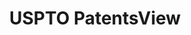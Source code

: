 ---
layout: default
bigquery: https://console.cloud.google.com/bigquery?p=patents-public-data&d=patentsview&page=dataset
citation: Attribution should be given to PatentsView for use, distribution, or derivative
  works.
code: https://github.com/CSSIP-AIR/PatentsView-Code-Snippets/
contributors: USPTO
cost: None
description: 'PatentsView includes US patent data including raw data (summaries, applications,
  pregrant applications), disambugations of inventors and assignees, and inventor
  gender estimates.  Also foreign priority data, # of figures and sheets, and government
  interest statements.'
documentation: https://patentsview.org/query/builder-faqs
last_edit: 04/09/2022, 14:54:26
location: https://patentsview.org/
maintained_by: USPTO
record_creation_timestamp: 12/2/2020 17:20:46
schema_fields:
- action_date
- disamb_inventor_id_20191231
- sequence
- series_code
- term_grant
- latlong
- latin_name
- id
- disamb_assignee_id_20181127
- disamb_assignee_id_20200331
- state_fips
- classification_level
- applicant_type
- status
- group
- organization_id
- classification_status
- ipc_version_indicator
- length
- fname
- disamb_inventor_id_20200331
- latitude
- sector_title
- term_disclaimer
- organization
- field_title
- lname
- attribution_status
- rawassignee_id
- application_id
- variety
- state
- withdrawn
- doc_type
- rawlocation_id
- main_group
- disamb_assignee_id_20191008
- disamb_inventor_id_20200630
- patent_id
- section
- level_two
- category_id
- abstract
- dependent
- disamb_inventor_id_20190312
- f371_date
- level_one
- term_extension
- publication_number
- disamb_inventor_id_20170808
- male_flag
- date
- uuid
- type
- name_first
- num
- classification_value
- assignee_id
- rel_id
- subclass_id
- disamb_inventor_id_20171226
- exemplary
- text
- symbol_position
- classification_data_source
- lapse_of_patent
- relkind
- _102_date
- num_claims
- designation
- disclaimer_date
- number
- filename
- disamb_inventor_id_20201229
- location_id
- disamb_inventor_id_20180528
- longitude
- category
- lawyer_id
- ipc_class
- doctype
- num_figures
- _371_date
- subcategory_id
- mainclass_id
- citation_id
- rule_47
- rawinventor_id
- f102_date
- county
- city
- subsection_id
- male
- disamb_inventor_id_20190820
- name_last
- contract_award_number
- inventor_id
- disamb_inventor_id_20200929
- disamb_inventor_id_20191008
- field_id
- county_fips
- role
- disamb_inventor_id_20171003
- subgroup_id
- reldocno
- deceased
- level_three
- name
- disamb_assignee_id_20191231
- gi_statement
- title
- subgroup
- country_transformed
- disamb_assignee_id_20190820
- num_sheets
- kind
- section_id
- disamb_inventor_id_20181127
- disamb_assignee_id_20200630
- country
- subclass
- disamb_assignee_id_20200929
- disamb_assignee_id_20190312
- group_id
- disamb_inventor_id_20170307
shortname: patentsview
tags:
- disambiguation
- United States
- gender
terms_of_use: Creative Commons Attribution 4.0 International License.
timeframe: 1963-1999
title: USPTO PatentsView
uuid: cf1780b1-e265-4e49-8d1d-83b9cfe0fd9a
---